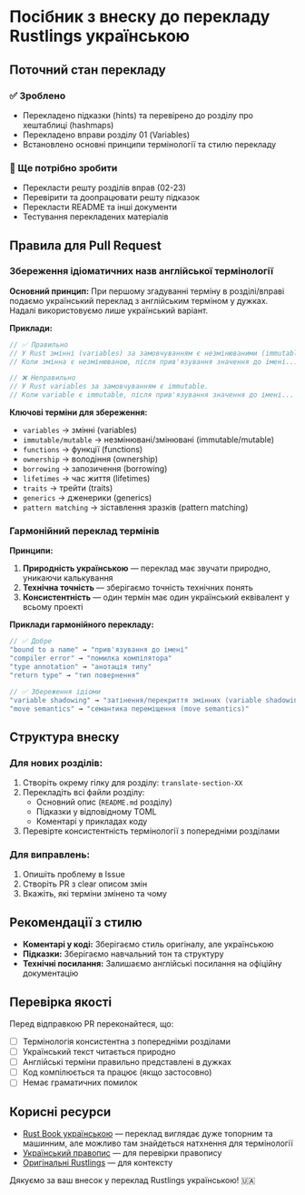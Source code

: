 # Посібник з внеску до перекладу Rustlings українською

## Поточний стан перекладу

### ✅ Зроблено
- Перекладено підказки (hints) та перевірено до розділу про хештаблиці (hashmaps)
- Перекладено вправи розділу 01 (Variables)
- Встановлено основні принципи термінології та стилю перекладу

### 🔄 Ще потрібно зробити
- Перекласти решту розділів вправ (02-23)
- Перевірити та доопрацювати решту підказок
- Перекласти README та інші документи
- Тестування перекладених матеріалів

## Правила для Pull Request

### Збереження ідіоматичних назв англійської термінології

**Основний принцип:** При першому згадуванні терміну в розділі/вправі подаємо український переклад з англійським терміном у дужках. Надалі використовуємо лише український варіант.

**Приклади:**
```rust
// ✅ Правильно
// У Rust змінні (variables) за замовчуванням є незмінюваними (immutable).
// Коли змінна є незмінюваною, після прив'язування значення до імені...

// ❌ Неправильно
// У Rust variables за замовчуванням є immutable.
// Коли variable є immutable, після прив'язування значення до імені...
```

**Ключові терміни для збереження:**
- `variables` → змінні (variables)
- `immutable/mutable` → незмінювані/змінювані (immutable/mutable)
- `functions` → функції (functions)
- `ownership` → володіння (ownership)
- `borrowing` → запозичення (borrowing)
- `lifetimes` → час життя (lifetimes)
- `traits` → трейти (traits)
- `generics` → дженерики (generics)
- `pattern matching` → зіставлення зразків (pattern matching)

### Гармонійний переклад термінів

**Принципи:**
1. **Природність українською** — переклад має звучати природно, уникаючи калькування
2. **Технічна точність** — зберігаємо точність технічних понять
3. **Консистентність** — один термін має один український еквівалент у всьому проекті

**Приклади гармонійного перекладу:**
```rust
// ✅ Добре
"bound to a name" → "прив'язування до імені"
"compiler error" → "помилка компілятора"
"type annotation" → "анотація типу"
"return type" → "тип повернення"

// ✅ Збереження ідіоми
"variable shadowing" → "затінення/перекриття змінних (variable shadowing)"
"move semantics" → "семантика переміщення (move semantics)"
```

## Структура внеску

### Для нових розділів:
1. Створіть окрему гілку для розділу: `translate-section-XX`
2. Перекладіть всі файли розділу:
   - Основний опис (`README.md` розділу)
   - Підказки у відповідному TOML
   - Коментарі у прикладах коду
3. Перевірте консистентність термінології з попередніми розділами

### Для виправлень:
1. Опишіть проблему в Issue
2. Створіть PR з clear описом змін
3. Вкажіть, які терміни змінено та чому

## Рекомендації з стилю

- **Коментарі у коді:** Зберігаємо стиль оригіналу, але українською
- **Підказки:** Зберігаємо навчальний тон та структуру
- **Технічні посилання:** Залишаємо англійські посилання на офіційну документацію

## Перевірка якості

Перед відправкою PR переконайтеся, що:
- [ ] Термінологія консистентна з попередніми розділами
- [ ] Український текст читається природно
- [ ] Англійські терміни правильно представлені в дужках
- [ ] Код компілюється та працює (якщо застосовно)
- [ ] Немає граматичних помилок

## Корисні ресурси

- [Rust Book українською](https://rustlangua.github.io/book_ua/) — переклад виглядає дуже топорним та машинним, але можливо там знайдеться натхнення для термінології
- [Український правопис](https://ukrainskiypravopys.com.ua/) — для перевірки правопису
- [Оригінальні Rustlings](https://github.com/rust-lang/rustlings) — для контексту

Дякуємо за ваш внесок у переклад Rustlings українською! 🇺🇦